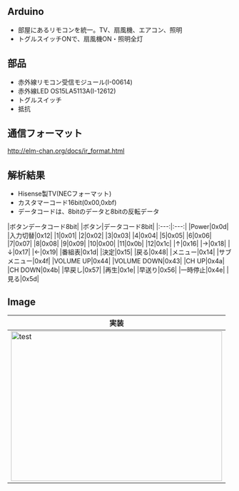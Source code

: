 ## Arduino
* 部屋にあるリモコンを統一。TV、扇風機、エアコン、照明
* トグルスイッチONで、扇風機ON・照明全灯

## 部品
* 赤外線リモコン受信モジュール(I-00614)
* 赤外線LED OS15LA5113A(I-12612)
* トグルスイッチ
* 抵抗

## 通信フォーマット
http://elm-chan.org/docs/ir_format.html


## 解析結果
* Hisense製TV(NECフォーマット)
* カスタマーコード16bit(0x00,0xbf)
* データコードは、8bitのデータと8bitの反転データ

|ボタンデータコード8bit|
|ボタン|データコード8bit|
|:---:|:---:|
|Power|0x0d|
|入力切替|0x12|
|1|0x01|
|2|0x02|
|3|0x03|
|4|0x04|
|5|0x05|
|6|0x06|
|7|0x07|
|8|0x08|
|9|0x09|
|10|0x00|
|11|0x0b|
|12|0x1c|
|↑|0x16|
|→|0x18|
|↓|0x17|
|←|0x19|
|番組表|0x1d|
|決定|0x15|
|戻る|0x48|
|メニュー|0x14|
|サブメニュー|0x4f|
|VOLUME UP|0x44|
|VOLUME DOWN|0x43|
|CH UP|0x4a|
|CH DOWN|0x4b|
|早戻し|0x57|
|再生|0x1e|
|早送り|0x56|
|一時停止|0x4e|
|見る|0x5d|


## Image
|実装|
|---|
|<img src="" alt="test" title="test" width="473" height="336">|



